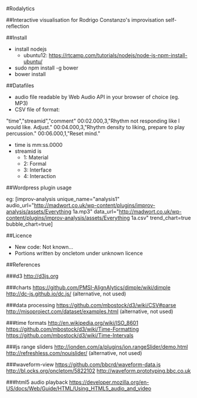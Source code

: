 #Rodalytics

##Interactive visualisation for Rodrigo Constanzo's improvisation self-reflection

##Install

* install nodejs 
	* ubuntu12: https://rtcamp.com/tutorials/nodejs/node-js-npm-install-ubuntu/
* sudo npm install -g bower 
* bower install

##Datafiles

* audio file readable by Web Audio API in your browser of choice (eg. MP3) 
* CSV file of format:

"time","streamid","comment"
00:02.000,3,"Rhythm not responding like I would like. Adjust."
00:04.000,3,"Rhythm density to liking, prepare to play percussion."
00:06.000,1,"Reset mind."

* time is mm:ss.0000
* streamid is
	* 1: Material
	* 2: Formal
	* 3: Interface
	* 4: Interaction

##Wordpress plugin usage

eg: 
 [improv-analysis unique\_name="analysis1" audio\_url="http://madwort.co.uk/wp-content/plugins/improv-analysis/assets/Everything 1a.mp3" data\_url="http://madwort.co.uk/wp-content/plugins/improv-analysis/assets/Everything 1a.csv" trend\_chart=true bubble\_chart=true]


##Licence

* New code: Not known... 
* Portions written by oncletom under unknown licence

##References

###d3 
http://d3js.org

###charts
https://github.com/PMSI-AlignAlytics/dimple/wiki/dimple
http://dc-js.github.io/dc.js/ (alternative, not used)

###data processing
https://github.com/mbostock/d3/wiki/CSV#parse
http://misoproject.com/dataset/examples.html (alternative, not used)

###time formats
http://en.wikipedia.org/wiki/ISO_8601
https://github.com/mbostock/d3/wiki/Time-Formatting
https://github.com/mbostock/d3/wiki/Time-Intervals

###js range sliders
http://ionden.com/a/plugins/ion.rangeSlider/demo.html 
http://refreshless.com/nouislider/ (alternative, not used)

###waveform-view
https://github.com/bbcrd/waveform-data.js
http://bl.ocks.org/oncletom/5822102
http://waveform.prototyping.bbc.co.uk

###html5 audio playback
https://developer.mozilla.org/en-US/docs/Web/Guide/HTML/Using_HTML5_audio_and_video
